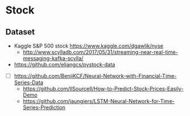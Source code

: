 # Stock

## Dataset

- Kaggle S&P 500 stock https://www.kaggle.com/dgawlik/nyse
  - http://www.scylladb.com/2017/05/31/streaming-near-real-time-messaging-kafka-scylla/
- https://github.com/eliangcs/pystock-data
- [ ] https://github.com/BenjiKCF/Neural-Network-with-Financial-Time-Series-Data
  - https://github.com/llSourcell/How-to-Predict-Stock-Prices-Easily-Demo
  - https://github.com/jaungiers/LSTM-Neural-Network-for-Time-Series-Prediction
